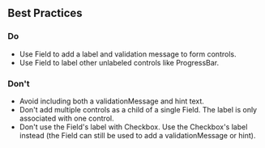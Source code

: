## Best Practices

### Do

- Use Field to add a label and validation message to form controls.
- Use Field to label other unlabeled controls like ProgressBar.

### Don't

- Avoid including both a validationMessage and hint text.
- Don't add multiple controls as a child of a single Field. The label is only associated with one control.
- Don't use the Field's label with Checkbox. Use the Checkbox's label instead (the Field can still be used to add a validationMessage or hint).
